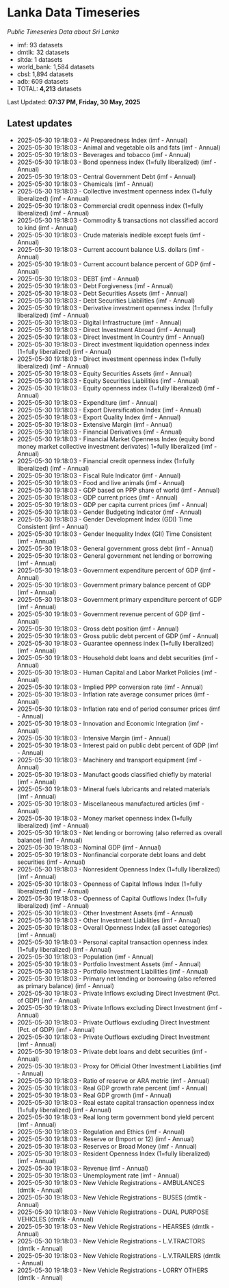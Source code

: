 # Lanka Data Timeseries
*Public Timeseries Data about Sri Lanka*

* imf: 93 datasets
* dmtlk: 32 datasets
* sltda: 1 datasets
* world_bank: 1,584 datasets
* cbsl: 1,894 datasets
* adb: 609 datasets
* TOTAL: **4,213** datasets

Last Updated: **07:37 PM, Friday, 30 May, 2025**

## Latest updates

* 2025-05-30 19:18:03 - AI Preparedness Index (imf - Annual)
* 2025-05-30 19:18:03 - Animal and vegetable oils and fats (imf - Annual)
* 2025-05-30 19:18:03 - Beverages and tobacco (imf - Annual)
* 2025-05-30 19:18:03 - Bond openness index (1=fully liberalized) (imf - Annual)
* 2025-05-30 19:18:03 - Central Government Debt (imf - Annual)
* 2025-05-30 19:18:03 - Chemicals (imf - Annual)
* 2025-05-30 19:18:03 - Collective investment openness index (1=fully liberalized) (imf - Annual)
* 2025-05-30 19:18:03 - Commercial credit openness index (1=fully liberalized) (imf - Annual)
* 2025-05-30 19:18:03 - Commodity & transactions not classified accord to kind (imf - Annual)
* 2025-05-30 19:18:03 - Crude materials inedible except fuels (imf - Annual)
* 2025-05-30 19:18:03 - Current account balance U.S. dollars (imf - Annual)
* 2025-05-30 19:18:03 - Current account balance percent of GDP (imf - Annual)
* 2025-05-30 19:18:03 - DEBT (imf - Annual)
* 2025-05-30 19:18:03 - Debt Forgiveness (imf - Annual)
* 2025-05-30 19:18:03 - Debt Securities Assets (imf - Annual)
* 2025-05-30 19:18:03 - Debt Securities Liabilities (imf - Annual)
* 2025-05-30 19:18:03 - Derivative investment openness index (1=fully liberalized) (imf - Annual)
* 2025-05-30 19:18:03 - Digital Infrastructure (imf - Annual)
* 2025-05-30 19:18:03 - Direct Investment Abroad (imf - Annual)
* 2025-05-30 19:18:03 - Direct Investment In Country (imf - Annual)
* 2025-05-30 19:18:03 - Direct investment liquidation openness index (1=fully liberalized) (imf - Annual)
* 2025-05-30 19:18:03 - Direct investment openness index (1=fully liberalized) (imf - Annual)
* 2025-05-30 19:18:03 - Equity Securities Assets (imf - Annual)
* 2025-05-30 19:18:03 - Equity Securities Liabilities (imf - Annual)
* 2025-05-30 19:18:03 - Equity openness index (1=fully liberalized) (imf - Annual)
* 2025-05-30 19:18:03 - Expenditure (imf - Annual)
* 2025-05-30 19:18:03 - Export Diversification Index (imf - Annual)
* 2025-05-30 19:18:03 - Export Quality Index (imf - Annual)
* 2025-05-30 19:18:03 - Extensive Margin (imf - Annual)
* 2025-05-30 19:18:03 - Financial Derivatives (imf - Annual)
* 2025-05-30 19:18:03 - Financial Market Openness Index (equity bond money market collective investment derivates) 1=fully liberalized (imf - Annual)
* 2025-05-30 19:18:03 - Financial credit openness index (1=fully liberalized) (imf - Annual)
* 2025-05-30 19:18:03 - Fiscal Rule Indicator (imf - Annual)
* 2025-05-30 19:18:03 - Food and live animals (imf - Annual)
* 2025-05-30 19:18:03 - GDP based on PPP share of world (imf - Annual)
* 2025-05-30 19:18:03 - GDP current prices (imf - Annual)
* 2025-05-30 19:18:03 - GDP per capita current prices (imf - Annual)
* 2025-05-30 19:18:03 - Gender Budgeting Indicator (imf - Annual)
* 2025-05-30 19:18:03 - Gender Development Index (GDI) Time Consistent (imf - Annual)
* 2025-05-30 19:18:03 - Gender Inequality Index (GII) Time Consistent (imf - Annual)
* 2025-05-30 19:18:03 - General government gross debt (imf - Annual)
* 2025-05-30 19:18:03 - General government net lending or borrowing (imf - Annual)
* 2025-05-30 19:18:03 - Government expenditure percent of GDP (imf - Annual)
* 2025-05-30 19:18:03 - Government primary balance percent of GDP (imf - Annual)
* 2025-05-30 19:18:03 - Government primary expenditure percent of GDP (imf - Annual)
* 2025-05-30 19:18:03 - Government revenue percent of GDP (imf - Annual)
* 2025-05-30 19:18:03 - Gross debt position (imf - Annual)
* 2025-05-30 19:18:03 - Gross public debt percent of GDP (imf - Annual)
* 2025-05-30 19:18:03 - Guarantee openness index (1=fully liberalized) (imf - Annual)
* 2025-05-30 19:18:03 - Household debt loans and debt securities (imf - Annual)
* 2025-05-30 19:18:03 - Human Capital and Labor Market Policies (imf - Annual)
* 2025-05-30 19:18:03 - Implied PPP conversion rate (imf - Annual)
* 2025-05-30 19:18:03 - Inflation rate average consumer prices (imf - Annual)
* 2025-05-30 19:18:03 - Inflation rate end of period consumer prices (imf - Annual)
* 2025-05-30 19:18:03 - Innovation and Economic Integration (imf - Annual)
* 2025-05-30 19:18:03 - Intensive Margin (imf - Annual)
* 2025-05-30 19:18:03 - Interest paid on public debt percent of GDP (imf - Annual)
* 2025-05-30 19:18:03 - Machinery and transport equipment (imf - Annual)
* 2025-05-30 19:18:03 - Manufact goods classified chiefly by material (imf - Annual)
* 2025-05-30 19:18:03 - Mineral fuels lubricants and related materials (imf - Annual)
* 2025-05-30 19:18:03 - Miscellaneous manufactured articles (imf - Annual)
* 2025-05-30 19:18:03 - Money market openness index (1=fully liberalized) (imf - Annual)
* 2025-05-30 19:18:03 - Net lending or borrowing (also referred as overall balance) (imf - Annual)
* 2025-05-30 19:18:03 - Nominal GDP (imf - Annual)
* 2025-05-30 19:18:03 - Nonfinancial corporate debt loans and debt securities (imf - Annual)
* 2025-05-30 19:18:03 - Nonresident Openness Index (1=fully liberalized) (imf - Annual)
* 2025-05-30 19:18:03 - Openness of Capital Inflows Index (1=fully liberalized) (imf - Annual)
* 2025-05-30 19:18:03 - Openness of Capital Outflows Index (1=fully liberalized) (imf - Annual)
* 2025-05-30 19:18:03 - Other Investment Assets (imf - Annual)
* 2025-05-30 19:18:03 - Other Investment Liabilities (imf - Annual)
* 2025-05-30 19:18:03 - Overall Openness Index (all asset categories) (imf - Annual)
* 2025-05-30 19:18:03 - Personal capital transaction openness index (1=fully liberalized) (imf - Annual)
* 2025-05-30 19:18:03 - Population (imf - Annual)
* 2025-05-30 19:18:03 - Portfolio Investment Assets (imf - Annual)
* 2025-05-30 19:18:03 - Portfolio Investment Liabilities (imf - Annual)
* 2025-05-30 19:18:03 - Primary net lending or borrowing (also referred as primary balance) (imf - Annual)
* 2025-05-30 19:18:03 - Private Inflows excluding Direct Investment (Pct. of GDP) (imf - Annual)
* 2025-05-30 19:18:03 - Private Inflows excluding Direct Investment (imf - Annual)
* 2025-05-30 19:18:03 - Private Outflows excluding Direct Investment (Pct. of GDP) (imf - Annual)
* 2025-05-30 19:18:03 - Private Outflows excluding Direct Investment (imf - Annual)
* 2025-05-30 19:18:03 - Private debt loans and debt securities (imf - Annual)
* 2025-05-30 19:18:03 - Proxy for Official Other Investment Liabilities (imf - Annual)
* 2025-05-30 19:18:03 - Ratio of reserve or ARA metric (imf - Annual)
* 2025-05-30 19:18:03 - Real GDP growth rate percent (imf - Annual)
* 2025-05-30 19:18:03 - Real GDP growth (imf - Annual)
* 2025-05-30 19:18:03 - Real estate capital transaction openness index (1=fully liberalized) (imf - Annual)
* 2025-05-30 19:18:03 - Real long term government bond yield percent (imf - Annual)
* 2025-05-30 19:18:03 - Regulation and Ethics (imf - Annual)
* 2025-05-30 19:18:03 - Reserve or (Import or 12) (imf - Annual)
* 2025-05-30 19:18:03 - Reserves or Broad Money (imf - Annual)
* 2025-05-30 19:18:03 - Resident Openness Index (1=fully liberalized) (imf - Annual)
* 2025-05-30 19:18:03 - Revenue (imf - Annual)
* 2025-05-30 19:18:03 - Unemployment rate (imf - Annual)
* 2025-05-30 19:18:03 - New Vehicle Registrations - AMBULANCES (dmtlk - Annual)
* 2025-05-30 19:18:03 - New Vehicle Registrations - BUSES (dmtlk - Annual)
* 2025-05-30 19:18:03 - New Vehicle Registrations - DUAL PURPOSE VEHICLES (dmtlk - Annual)
* 2025-05-30 19:18:03 - New Vehicle Registrations - HEARSES (dmtlk - Annual)
* 2025-05-30 19:18:03 - New Vehicle Registrations - L.V.TRACTORS (dmtlk - Annual)
* 2025-05-30 19:18:03 - New Vehicle Registrations - L.V.TRAILERS (dmtlk - Annual)
* 2025-05-30 19:18:03 - New Vehicle Registrations - LORRY OTHERS (dmtlk - Annual)
